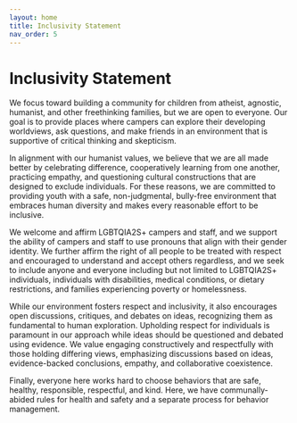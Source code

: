 ```yaml
---
layout: home
title: Inclusivity Statement
nav_order: 5
---
```


# **Inclusivity Statement**  


We focus toward building a community for children from atheist, agnostic, humanist, and other freethinking families, but we are open to everyone. Our goal is to provide places where campers can explore their developing worldviews, ask questions, and make friends in an environment that is supportive of critical thinking and skepticism.

In alignment with our humanist values, we believe that we are all made better by celebrating difference, cooperatively learning from one another, practicing empathy, and questioning cultural constructions that are designed to exclude individuals. For these reasons, we are committed to providing youth with a safe, non-judgmental, bully-free environment that embraces human diversity and makes every reasonable effort to be inclusive. 

We welcome and affirm LGBTQIA2S+ campers and staff, and we support the ability of campers and staff to use pronouns that align with their gender identity. We further affirm the right of all people to be treated with respect and encouraged to understand and accept others regardless, and we seek to include anyone and everyone including but not limited to LGBTQIA2S+ individuals, individuals with disabilities, medical conditions, or dietary restrictions, and families experiencing poverty or homelessness. 

While our environment fosters respect and inclusivity, it also encourages open discussions, critiques, and debates on ideas, recognizing them as fundamental to human exploration. Upholding respect for individuals is paramount in our approach while ideas should be questioned and debated using evidence. We value engaging constructively and respectfully with those holding differing views, emphasizing discussions based on ideas, evidence-backed conclusions, empathy, and collaborative coexistence.

Finally, everyone here works hard to choose behaviors that are safe, healthy, responsible, respectful, and kind. Here, we have communally-abided rules for health and safety and a separate process for behavior management. 
